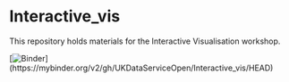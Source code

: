 # Interactive_vis
This repository holds materials for the Interactive Visualisation workshop.

[![Binder]([https://mybinder.org/badge_logo.svg](https://camo.githubusercontent.com/296f8775c1fa52b01457bd6b67992748b4eb192e6d44a86c77b294a1131571e9/68747470733a2f2f696d672e736869656c64732e696f2f62616467652f6c61756e63682d4a7570797465724c61622d4635413235322e7376673f7374796c653d666f722d7468652d6261646765))](https://mybinder.org/v2/gh/UKDataServiceOpen/Interactive_vis/HEAD)
